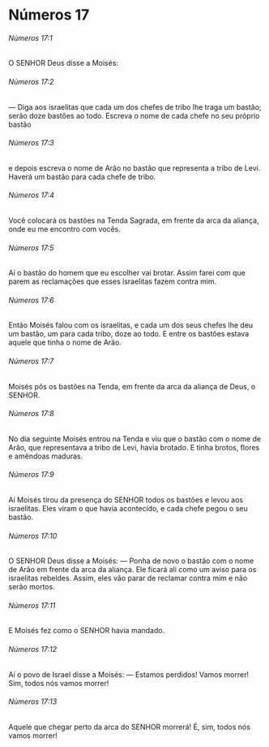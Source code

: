 # Números 17

###### Números 17:1

O SENHOR Deus disse a Moisés:

###### Números 17:2

— Diga aos israelitas que cada um dos chefes de tribo lhe traga um bastão; serão doze bastões ao todo. Escreva o nome de cada chefe no seu próprio bastão

###### Números 17:3

e depois escreva o nome de Arão no bastão que representa a tribo de Levi. Haverá um bastão para cada chefe de tribo.

###### Números 17:4

Você colocará os bastões na Tenda Sagrada, em frente da arca da aliança, onde eu me encontro com vocês.

###### Números 17:5

Aí o bastão do homem que eu escolher vai brotar. Assim farei com que parem as reclamações que esses israelitas fazem contra mim.

###### Números 17:6

Então Moisés falou com os israelitas, e cada um dos seus chefes lhe deu um bastão, um para cada tribo, doze ao todo. E entre os bastões estava aquele que tinha o nome de Arão.

###### Números 17:7

Moisés pôs os bastões na Tenda, em frente da arca da aliança de Deus, o SENHOR.

###### Números 17:8

No dia seguinte Moisés entrou na Tenda e viu que o bastão com o nome de Arão, que representava a tribo de Levi, havia brotado. E tinha brotos, flores e amêndoas maduras.

###### Números 17:9

Aí Moisés tirou da presença do SENHOR todos os bastões e levou aos israelitas. Eles viram o que havia acontecido, e cada chefe pegou o seu bastão.

###### Números 17:10

O SENHOR Deus disse a Moisés: — Ponha de novo o bastão com o nome de Arão em frente da arca da aliança. Ele ficará ali como um aviso para os israelitas rebeldes. Assim, eles vão parar de reclamar contra mim e não serão mortos.

###### Números 17:11

E Moisés fez como o SENHOR havia mandado.

###### Números 17:12

Aí o povo de Israel disse a Moisés: — Estamos perdidos! Vamos morrer! Sim, todos nós vamos morrer!

###### Números 17:13

Aquele que chegar perto da arca do SENHOR morrerá! É, sim, todos nós vamos morrer!

